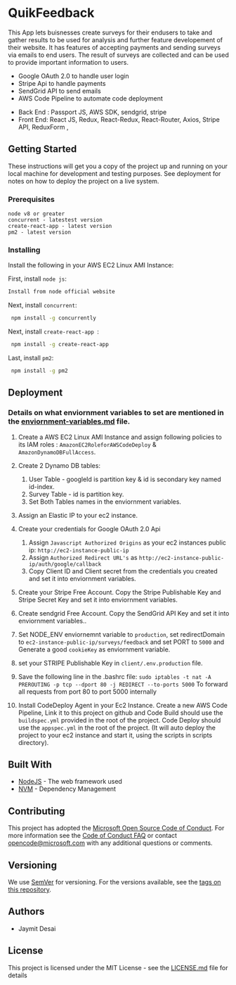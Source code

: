 # QuikFeedback

This App lets buisnesses create surveys for their endusers to take and gather results to be used for analysis and further feature developement of their website. It has features of accepting payments and sending surveys via emails to end users. The result of surveys are collected and can be used to provide 
important information to users.

- Google OAuth 2.0 to handle user login
- Stripe Api to handle payments
- SendGrid API to send emails
- AWS Code Pipeline to automate code deployment 

* Back End : Passport JS, AWS SDK, sendgrid, stripe
* Front End: React JS, Redux, React-Redux, React-Router, Axios, Stripe API, ReduxForm ,

## Getting Started

These instructions will get you a copy of the project up and running on your local machine for development and testing purposes. See deployment for notes on how to deploy the project on a live system.

### Prerequisites

```
node v8 or greater 
concurrent - latestest version
create-react-app - latest version
pm2 - latest version
```

### Installing
Install the following in your AWS EC2 Linux AMI Instance:

First, install `node js`:

```sh
Install from node official website
```

Next, install `concurrent`:

```sh
 npm install -g concurrently
```


Next, install `create-react-app `:

```sh
 npm install -g create-react-app
```

Last, install `pm2`:

```sh
 npm install -g pm2
```

## Deployment 
### Details on what enviornment variables to set are mentioned in the [enviornment-variables.md](enviornment-variables.md) file.

1. Create a AWS EC2 Linux AMI Instance and assign following policies to its IAM roles : `AmazonEC2RoleforAWSCodeDeploy` & `AmazonDynamoDBFullAccess`.

2. Create 2 Dynamo DB tables:
     1. User Table - googleId is partition key & id is secondary key named id-index. 
     2. Survey Table - id is partition key. 
     3. Set Both Tables names in the enviornment variables.

3. Assign an Elastic IP to your ec2 instance.

4. Create your credentials for Google OAuth 2.0 Api 
    1. Assign `Javascript Authorized Origins` as your ec2 instances public ip: `http://ec2-instance-public-ip`
    2. Assign `Authorized Redirect URL's` as `http://ec2-instance-public-ip/auth/google/callback`
    3. Copy Client ID and Client secret from the credentials you created and set it into enviornment variables.

5. Create your Stripe Free Account. Copy the Stripe Publishable Key and Stripe Secret Key and set it into enviornment variables.

6. Create sendgrid Free Account. Copy the SendGrid API Key and set it into enviornment variables..

7. Set NODE_ENV enviornemnt variable to `production`, set redirectDomain to                                     `ec2-instance-public-ip/surveys/feedback` and set PORT to `5000` and Generate a good `cookieKey` as          enviornment variable.

8. set your STRIPE Publishable Key in `client/.env.production` file.

9. Save the following line in the .bashrc file:
    `sudo iptables -t nat -A PREROUTING -p tcp --dport 80 -j REDIRECT --to-ports 5000`
    To forward all requests from port 80 to port 5000 internally

10. Install CodeDeploy Agent in your Ec2 Instance. Create a new AWS Code Pipeline, Link it to this project       on github and Code Build should use the `buildspec.yml` provided in the root of the project. Code Deploy     should use the `appspec.yml` in the root of the project. (It will auto deploy the project to your ec2        instance and start it, using the scripts in scripts directory).


## Built With

* [NodeJS](https://nodejs.org/en/) - The web framework used
* [NVM](https://github.com/creationix/nvm) - Dependency Management

## Contributing

This project has adopted the [Microsoft Open Source Code of Conduct](https://opensource.microsoft.com/codeofconduct/). For more information see the [Code of Conduct FAQ](https://opensource.microsoft.com/codeofconduct/faq/) or contact [opencode@microsoft.com](mailto:opencode@microsoft.com) with any additional questions or comments.

## Versioning
We use [SemVer](http://semver.org/) for versioning. For the versions available, see the [tags on this repository](https://github.com/your/project/tags). 

## Authors

* Jaymit Desai



## License

This project is licensed under the MIT License - see the [LICENSE.md](LICENSE.md) file for details

